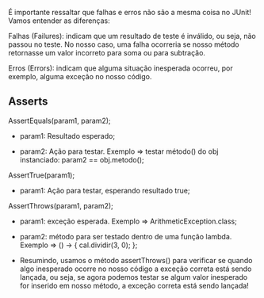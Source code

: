 É importante ressaltar que falhas e erros não são a mesma coisa no JUnit! Vamos entender as diferenças:

Falhas (Failures): indicam que um resultado de teste é inválido, ou seja, não passou no teste. No nosso caso, uma falha ocorreria se nosso método retornasse um valor incorreto para soma ou para subtração.

Erros (Errors): indicam que alguma situação inesperada ocorreu, por exemplo, alguma exceção no nosso código.


## Asserts

AssertEquals(param1, param2);

  - param1: Resultado esperado;

  - param2: Ação para testar. Exemplo => testar método() do obj instanciado: param2 == obj.metodo();

AssertTrue(param1);

  -  param1: Ação para testar, esperando resultado true;

AssertThrows(param1, param2);

  - param1: exceção esperada. Exemplo => ArithmeticException.class;
  - param2: método para ser testado dentro de uma função lambda. Exemplo => () -> { cal.dividir(3, 0); };

  - Resumindo, usamos o método assertThrows() para verificar se quando algo inesperado ocorre no nosso código a exceção correta está sendo lançada, ou seja, se agora podemos testar se algum valor inesperado for inserido em nosso método, a exceção correta está sendo lançada!